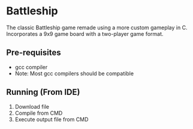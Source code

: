 # Battleship

The classic Battleship game remade using a more custom gameplay in C. Incorporates a 9x9 game board with a two-player game format.

## Pre-requisites 

- gcc compiler
- Note: Most gcc compilers should be compatible


## Running (From IDE)

1. Download file
2. Compile from CMD 
3. Execute output file from CMD 



